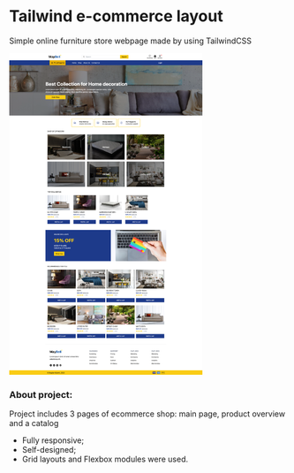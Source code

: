 # Tailwind e-commerce layout

Simple online furniture store webpage made by using TailwindCSS

<img width=350px  src="./assets/images/main-page-screenshot.png">

### About project:

Project includes 3 pages of ecommerce shop: main page, product overview and a catalog

* Fully responsive; 
* Self-designed;
* Grid layouts and Flexbox modules were used.
